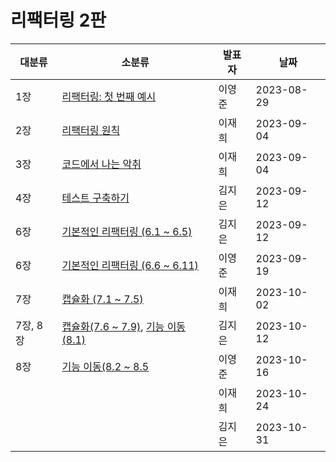 # 리팩터링 2판

| 대분류   | 소분류                                                                  | 발표자 | 날짜       |
| -------- | ----------------------------------------------------------------------- | ------ | ---------- |
| 1장      | [리팩터링: 첫 번째 예시](Chapter%2001.md)                               | 이영준 | 2023-08-29 |
| 2장      | [리팩터링 원칙](Chapter%2002.md)                                        | 이재희 | 2023-09-04 |
| 3장      | [코드에서 나는 악취](Chapter%2003.md)                                   | 이재희 | 2023-09-04 |
| 4장      | [테스트 구축하기](Chapter%2004.md)                                      | 김지은 | 2023-09-12 |
| 6장      | [기본적인 리팩터링 (6.1 ~ 6.5)](Chapter%2006.md)                        | 김지은 | 2023-09-12 |
| 6장      | [기본적인 리팩터링 (6.6 ~ 6.11)](Chapter%2006.md)                       | 이영준 | 2023-09-19 |
| 7장      | [캡슐화 (7.1 ~ 7.5)](Chapter%2007.md)                                   | 이재희 | 2023-10-02 |
| 7장, 8장 | [캡슐화(7.6 ~ 7.9)](Chapter%2007.md), [기능 이동(8.1)](Chapter%2008.md) | 김지은 | 2023-10-12 |
| 8장      | [기능 이동(8.2 ~ 8.5](Chapter%2008.md)                                  | 이영준 | 2023-10-16 |
|          |                                                                         | 이재희 | 2023-10-24 |
|          |                                                                         | 김지은 | 2023-10-31 |

